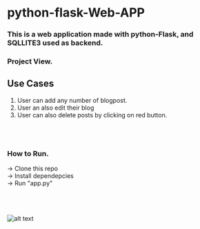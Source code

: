 # python-flask-Web-APP

### This is a web application made with python-Flask, and SQLLITE3 used as backend.

### Project View.

## Use Cases
1. User can add any number of blogpost.
2. User an also edit their blog
3. User can also delete posts by clicking on red button.
<br>
<br>


### How to Run.

  -> Clone this repo  
  -> Install dependepcies  
  -> Run "app.py"
<br>
<br>
<br>
<br>


![alt text](https://github.com/kavyanshpandey/python-flask-blog/blob/master/pic1.png)
